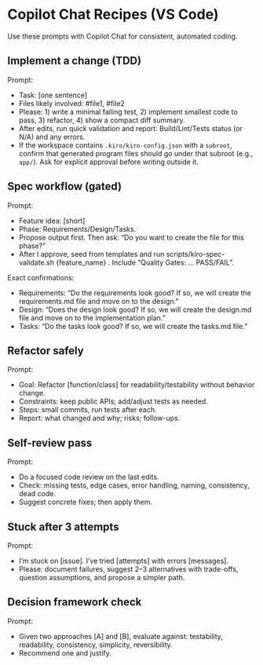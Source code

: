 # Copilot Chat Recipes (VS Code)

Use these prompts with Copilot Chat for consistent, automated coding.

## Implement a change (TDD)
Prompt:
- Task: [one sentence]
- Files likely involved: #file1, #file2
- Please: 1) write a minimal failing test, 2) implement smallest code to pass, 3) refactor, 4) show a compact diff summary.
- After edits, run quick validation and report: Build/Lint/Tests status (or N/A) and any errors.
 - If the workspace contains `.kiro/kiro-config.json` with a `subroot`, confirm that generated program files should go under that subroot (e.g., `app/`). Ask for explicit approval before writing outside it.

## Spec workflow (gated)
Prompt:
- Feature idea: [short]
- Phase: Requirements/Design/Tasks.
- Propose output first. Then ask: “Do you want to create the file for this phase?”
- After I approve, seed from templates and run scripts/kiro-spec-validate.sh {feature_name} <phase>. Include “Quality Gates: … PASS/FAIL”.

Exact confirmations:
- Requirements: “Do the requirements look good? If so, we will create the requirements.md file and move on to the design.”
- Design: “Does the design look good? If so, we will create the design.md file and move on to the implementation plan.”
- Tasks: “Do the tasks look good? If so, we will create the tasks.md file.”

## Refactor safely
Prompt:
- Goal: Refactor [function/class] for readability/testability without behavior change.
- Constraints: keep public APIs; add/adjust tests as needed.
- Steps: small commits, run tests after each.
- Report: what changed and why; risks; follow-ups.

## Self-review pass
Prompt:
- Do a focused code review on the last edits.
- Check: missing tests, edge cases, error handling, naming, consistency, dead code.
- Suggest concrete fixes; then apply them.

## Stuck after 3 attempts
Prompt:
- I’m stuck on [issue]. I’ve tried [attempts] with errors [messages].
- Please: document failures, suggest 2–3 alternatives with trade-offs, question assumptions, and propose a simpler path.

## Decision framework check
Prompt:
- Given two approaches [A] and [B], evaluate against: testability, readability, consistency, simplicity, reversibility.
- Recommend one and justify.
